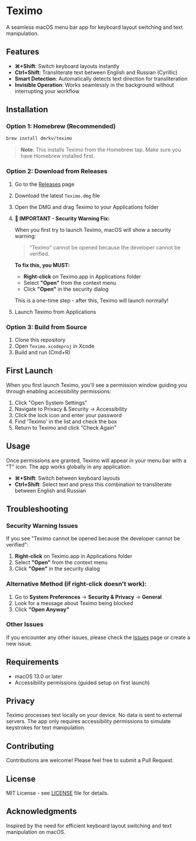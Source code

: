 # Teximo

A seamless macOS menu bar app for keyboard layout switching and text manipulation.

## Features

- **⌘+Shift**: Switch keyboard layouts instantly
- **Ctrl+Shift**: Transliterate text between English and Russian (Cyrillic)
- **Smart Detection**: Automatically detects text direction for transliteration
- **Invisible Operation**: Works seamlessly in the background without interrupting your workflow

## Installation

### Option 1: Homebrew (Recommended)
```bash
brew install dmrkv/teximo
```

> **Note**: This installs Teximo from the Homebrew tap. Make sure you have Homebrew installed first.

### Option 2: Download from Releases
1. Go to the [Releases](https://github.com/dmrkv/teximo/releases) page
2. Download the latest `Teximo.dmg` file
3. Open the DMG and drag Teximo to your Applications folder
4. **🚨 IMPORTANT - Security Warning Fix:**
   
   When you first try to launch Teximo, macOS will show a security warning:
   > "Teximo" cannot be opened because the developer cannot be verified.
   
   **To fix this, you MUST:**
   - **Right-click** on Teximo.app in Applications folder
   - Select **"Open"** from the context menu
   - Click **"Open"** in the security dialog
   
   This is a one-time step - after this, Teximo will launch normally!
5. Launch Teximo from Applications

### Option 3: Build from Source
1. Clone this repository
2. Open `Teximo.xcodeproj` in Xcode
3. Build and run (Cmd+R)

## First Launch

When you first launch Teximo, you'll see a permission window guiding you through enabling accessibility permissions:

1. Click "Open System Settings"
2. Navigate to Privacy & Security → Accessibility
3. Click the lock icon and enter your password
4. Find 'Teximo' in the list and check the box
5. Return to Teximo and click "Check Again"

## Usage

Once permissions are granted, Teximo will appear in your menu bar with a "T" icon. The app works globally in any application:

- **⌘+Shift**: Switch between keyboard layouts
- **Ctrl+Shift**: Select text and press this combination to transliterate between English and Russian

## Troubleshooting

### Security Warning Issues
If you see "Teximo cannot be opened because the developer cannot be verified":
1. **Right-click** on Teximo.app in Applications folder
2. Select **"Open"** from the context menu
3. Click **"Open"** in the security dialog

### Alternative Method (if right-click doesn't work):
1. Go to **System Preferences** → **Security & Privacy** → **General**
2. Look for a message about Teximo being blocked
3. Click **"Open Anyway"**

### Other Issues
If you encounter any other issues, please check the [Issues](https://github.com/dmrkv/teximo/issues) page or create a new issue.

## Requirements

- macOS 13.0 or later
- Accessibility permissions (guided setup on first launch)

## Privacy

Teximo processes text locally on your device. No data is sent to external servers. The app only requires accessibility permissions to simulate keystrokes for text manipulation.

## Contributing

Contributions are welcome! Please feel free to submit a Pull Request.

## License

MIT License - see [LICENSE](LICENSE) file for details.

## Acknowledgments

Inspired by the need for efficient keyboard layout switching and text manipulation on macOS.
